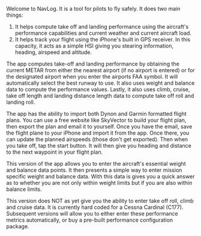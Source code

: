 Welcome to NavLog. It is a tool for pilots to fly safely. It does two main things:
1.  It helps compute take off and landing performance using the aircraft's performance capabilities and current weather and current aircraft load.
2.  It helps track your flight using the iPhone's built in GPS receiver. In this capacity, it acts as a simple HSI giving you stearing information, heading, airspeed and altitude.

The app computes take-off and landing performance by obtaining the current METAR from either the nearest airport (if no airport is entered) or for the designated airport when you enter the airports FAA symbol. It will automatically select the best runway to use. It also uses weight and balance data to compute the performance values. Lastly, it also uses climb, cruise, take off length and landing distance length data to compute take off roll and landing roll. 

The app has the ability to import both Dynon and Garmin formatted flight plans. You can use a free website like SkyVector to build your flight plan, then export the plan and email it to yourself. Once you have the email, save the flight plane to your iPhone and import it from the app. Once there, you can update the planned airspeeds (those don't get exported). Then when you take off, tap the start button. It will then give you heading and distance to the next waypoint in your flight plan.

This version of the app allows you to enter the aircraft's essential weight and balance data points. It then presents a simple way to enter mission specific weight and balance data. With this data is gives you a quick answer as to whether you are not only within weight limits but if you are also within balance limits.

This version does NOT as yet give you the ability to enter take off roll, climb and cruise data. It is currently hard coded for a Cessna Cardinal (C177). Subsequent versions will allow you to either enter these performance metrics automatically, or buy a pre-built performance configuration package.
